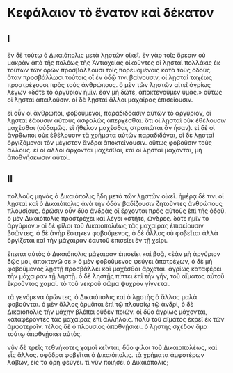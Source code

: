 # Κεφάλαιον τὸ ἔνατον καὶ δέκατον

## I

ἐν δὲ τούτῳ ὁ Δικαιόπολις μετὰ λῃστῶν οἰκεῖ. ἐν γὰρ τοῖς ὄρεσιν οὐ μακρὰν ἀπὸ τῆς πολέως τῆς Ἀντιοχείας οἰκοῦντες οἱ λῃσταὶ πολλάκις ἐκ τούτων τῶν ὀρῶν προσβάλλουσι τοῖς πορευομένοις κατὰ τοὺς ὁδοὺς. ὅταν προσβάλλωσι τούτοις οἳ ἐν ὁδῷ τινι βαίνουσιν, οἱ λῃσταὶ ταχέως προστρέχουσι πρὸς τοὺς ἀνθρώπους. ὁ μὲν τῶν λῃστῶν αἰτεῖ ἀγρίως λέγων «δότε τὸ ἀργύριον ἡμῖν. ἐὰν μὴ δῶτε, ἀποκτενοῦμεν ὑμᾶς.» οὕτως οἱ λῃσταὶ ἀπειλοῦσιν. οἱ δὲ λῃσταὶ ἄλλοι μαχαίρας ἐπισείουσιν.

εἰ οὖν οἱ ἄνθρωποι, φοβούμενοι, παραδιδόασιν αὐτῶν τὸ ἀργύριον, οἱ λῃσταὶ ἐάουσιν αὐτοὺς ἀσφαλῶς ἀπερχέσθαι. ὅτι οἱ λῃσταὶ οὐκ ἐθέλουσιν μαχέσθαι (οὐδαμῶς. εἰ ἤθελον μαχέσθαι, στρατιῶται ἂν ἦσαν). εἰ δὲ οἱ ἄνρθωποι οὐκ ἐθέλουσιν τὰ χρήματα αὐτῶν παραδιδόναι, οἱ δὲ λῃσταὶ ὀργιζόμενοι τὸν μέγιστον ἄνδρα ἀποκτείνουσιν. οὕτως φοβοῦσιν τοὺς ἄλλους. εἰ οἱ ἀλλοὶ ἄρχονται μαχέσθαι, καὶ οἱ λῃσταὶ μάχονται, μὴ ἀποθνήσκωσιν αὐτοί.

## II

πολλοὺς μηνὰς ὁ Δικαιόπολις ἢδη μετὰ τῶν λῃστῶν οἰκεῖ. ἡμέρᾳ δέ τινι οἱ λῃσταὶ καὶ ὁ Δικαιόπολις ἀνὰ τὴν ὁδὸν βαδίζουσιν ζητοῦντες ἀνθρώπους πλουσίους. ὁρῶσιν οὖν δύο ἀνδρὰς οἳ ἔρχονται πρὸς αὐτοὺς ἐπὶ τῆς ὁδοῦ. ὁ μὲν Δικαιόπολις προστρέχει καὶ λέγει «στῆτε, ὤνδρες. δότε ἡμῖν τὸ ἀργύριον.» οἱ δὲ φίλοι τοῦ Δικαιοπολέως τὰς μαχαίρας ἐπισείουσιν βοῶντες. ὁ δὲ ἀνὴρ ἕστηκεν φοβοῦμενος, ὁ δὲ ἄλλος οὐ φοβεῖται ἀλλὰ ὀργίζεται καὶ τὴν μάχαιραν ἑαυτοῦ ἐπισείει ἐν τῇ χείρι.

ἔπειτα αὐτὸς ὁ Δικαιόπολις μάχαιραν ἐπισείει καὶ βοᾷ, «ἐὰν μὴ ἀργύριον δῷς μοι, ἀποκτενῶ σε.» ὁ μὲν φοβοῦμενος φεύγει ἀποτρέχων, ὁ δὲ μὴ φοβοῦμενος λῃστῇ προσβάλλει καὶ μαχέσθαι ἄρχεται. ἀγρίως καταφέρει τὴν μάχαιραν τῇ ληστῇ. ὁ δὲ ληστῇς πίπτει ἐπὶ τὴν γῆν, τοῦ αἵματος αὐτοῦ ἐκροῦντος χαμαί. τὸ τοῦ νεκροῦ σῶμα ψυχρὸν γίγνεται.

τὰ γενόμενα ὁρῶντες, ὁ Δικαιόπολις καὶ ὁ λῃστὴς ὁ ἄλλος μαλὰ φοβοῦνται. ὁ μὲν ἄλλος ὁρμᾶται ἐπὶ τῷ πλουσίῳ τῷ ἀνδρί, ὁ δὲ Δικαιόπολις τὴν μάχην βλέπει οὐδὲν ποιῶν. οἱ δύο ἀγρίως μάχονται, καταφέροντες τὰς μαχαίρας ἐπὶ ἀλλήλοις. πολὺ τοῦ αἵματος ἐκρεῖ ἐκ τῶν ἀμφοτεροῖν. τέλος δὲ ὁ πλουσίος ἀποθνῄσκει. ὁ λῃστὴς σχέδον ἅμα τούτῳ ἀποθνῄσκει αὐτὸς.

νῦν δὲ τρεῖς τεθνήκοτες χαμαὶ κεῖνται, δύο φίλοι τοῦ Δικαιοπολέως, καὶ εἷς ἄλλος. σφόδρα φοβεῖται ὁ Δικαιόπολις. τὰ χρήματα ἀμφοτέρων λάβων, εἰς τὰ ὄρη φεύγει. τί νῦν ποιήσει ὁ Δικαιόπολις;
